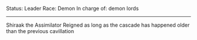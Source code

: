 Status: Leader
Race: Demon
In charge of: demon lords

---

Shiraak the Assimilator
Reigned as long as the cascade has happened
older than the previous cavillation